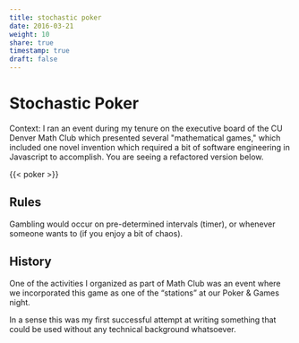 ```yaml
---
title: stochastic poker
date: 2016-03-21
weight: 10
share: true
timestamp: true
draft: false
---
```


# Stochastic Poker

Context: I ran an event during my tenure on the executive board of the CU Denver Math Club which presented several "mathematical games," which included one novel invention which required a bit of software engineering in Javascript to accomplish.
You are seeing a refactored version below.

{{< poker >}}

## Rules
Gambling would occur on pre-determined intervals (timer), or whenever someone wants to (if you enjoy a bit of chaos).

## History
One of the activities I organized as part of Math Club was an event where we incorporated this game as one of the “stations” at our Poker & Games night.

In a sense this was my first successful attempt at writing something that could be used without any technical background whatsoever.

